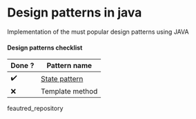 # Design patterns in java
Implementation of the must popular design patterns using JAVA 


#### Design patterns checklist
| Done ?| Pattern name |
|----|----------------|
| :heavy_check_mark: | <a href="https://github.com/MouadZIANI/design-patterns-in-java/tree/1-state-pattern" target="_blank">State pattern</a>|
| :x: | Template method |

feautred_repository

